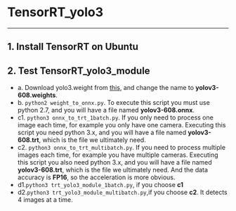 # TensorRT_yolo3

------
## 1. Install TensorRT on Ubuntu
## 2. Test TensorRT_yolo3_module
- a. Download yolo3.weight from [this](https://pjreddie.com/media/files/yolov3.weights), and change the name to **yolov3-608.weights**.
- b. `python2 weight_to_onnx.py`. To execute this script you must use python 2.7, and you will have a file named **yolov3-608.onnx**.
- c1. `python3 onnx_to_trt_1batch.py`. If you only need to process one image each time, for example you only have one camera. Executing this script you need python 3.x, and you will have a file named **yolov3-608.trt**, which is the file we ultimately need.
- c2. `python3 onnx_to_trt_multibatch.py`. If you need to process multiple images each time, for example you have multiple cameras. Executing this script you also need python 3.x, and you will have a file named **yolov3-608.trt**, which is the file we ultimately need. And the data accuracy is **FP16**, so the acceleration is more obvious.
- d1.`python3 trt_yolo3_module_1batch.py`, if you choose **c1**
- d2.`python3 trt_yolo3_module_multibatch.py`,if you choose **c2**. It detects 4 images at a time.
